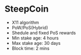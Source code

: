 # SteepCoin

- X11 algorithm
- PoW/PoS(Hybrid)
- Shedule and fixed PoS rewards
- Min stake age: 4 hours
- Max stake age: 30 days
- Block time: 2 mins

